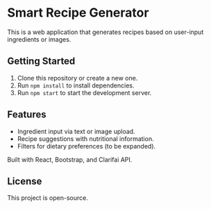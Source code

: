 # Smart Recipe Generator

This is a web application that generates recipes based on user-input ingredients or images.

## Getting Started
1. Clone this repository or create a new one.
2. Run `npm install` to install dependencies.
3. Run `npm start` to start the development server.

## Features
- Ingredient input via text or image upload.
- Recipe suggestions with nutritional information.
- Filters for dietary preferences (to be expanded).

Built with React, Bootstrap, and Clarifai API.

## License
This project is open-source.
